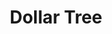---
title: "Dollar Tree"
url: /portland/dollar-tree-north-hayden-meadows-drive/
shop: variety store
---